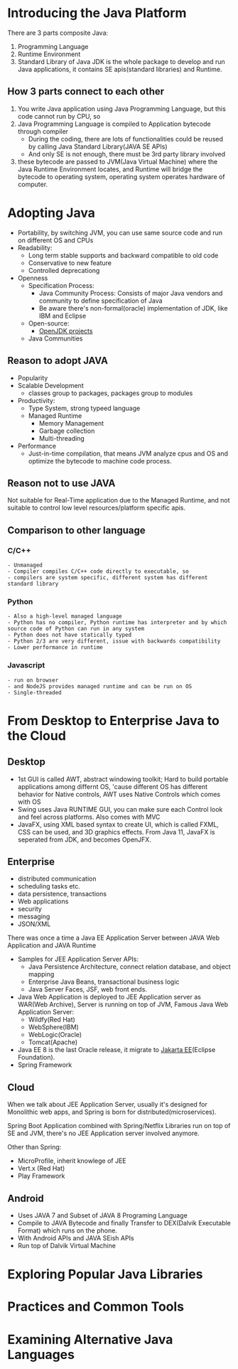 # Introducing the Java Platform
There are 3 parts composite Java:
1. Programming Language
2. Runtime Environment
3. Standard Library of Java
JDK is the whole package to develop and run Java applications, it contains SE apis(standard libraries) and Runtime.

## How 3 parts connect to each other
1. You write Java application using Java Programming Language, but this code cannot run by CPU, so
2. Java Programming Language is compiled to Application bytecode through compiler
    - During the coding, there are lots of functionalities could be reused by calling Java Standard Library(JAVA SE APIs)
    - And only SE is not enough, there must be 3rd party library involved
3. these bytecode are passed to JVM(Java Virtual Machine) where the Java Runtime Environment locates, and Runtime will bridge the bytecode to operating system, operating system operates hardware of computer.

# Adopting Java
- Portability, by switching JVM, you can use same source code and run on different OS and CPUs
- Readability:
    - Long term stable supports and backward compatible to old code
    - Conservative to new feature
    - Controlled deprecationg
- Openness
    - Specification Process:
        - Java Community Process: Consists of major Java vendors and community to define specification of Java
        - Be aware there's non-formal(oracle) implementation of JDK, like IBM and Eclipse
    - Open-source:
        - [OpenJDK projects](openjdk.java.net)
    - Java Communities

## Reason to adopt JAVA
- Popularity
- Scalable Development
    - classes group to packages, packages group to modules
- Productivity:
    - Type System, strong typeed language
    - Managed Runtime
        - Memory Management
        - Garbage collection
        - Multi-threading
- Performance
    - Just-in-time compilation, that means JVM analyze cpus and OS and optimize the bytecode to machine code process.

## Reason not to use JAVA
Not suitable for Real-Time application due to the Managed Runtime, and not suitable to control low level resources/platform specific apis.

## Comparison to other language
### C/C++
    - Unmanaged
    - Compiler compiles C/C++ code directly to executable, so
    - compilers are system specific, different system has different standard library

### Python
    - Also a high-level managed language
    - Python has no compiler, Python runtime has interpreter and by which source code of Python can run in any system
    - Python does not have statically typed
    - Python 2/3 are very different, issue with backwards compatibility
    - Lower performance in runtime

### Javascript
    - run on browser
    - and NodeJS provides managed runtime and can be run on OS
    - Single-threaded


# From Desktop to Enterprise Java to the Cloud
## Desktop
- 1st GUI is called AWT, abstract windowing toolkit; Hard to build portable applications among differnt OS, 'cause different OS has different behavior for Native controls, AWT uses Native Controls which comes with OS
- Swing uses Java RUNTIME GUI, you can make sure each Control look and feel across platforms. Also comes with MVC
- JavaFX, using XML based syntax to create UI, which is called FXML, CSS can be used, and 3D graphics effects. From Java 11, JavaFX is seperated from JDK, and becomes OpenJFX.

## Enterprise
- distributed communication
- scheduling tasks etc.
- data persistence, transactions
- Web applications
- security
- messaging
- JSON/XML

There was once a time a Java EE Application Server between JAVA Web Application and JAVA Runtime
- Samples for JEE Application Server APIs:
    - Java Persistence Architecture, connect relation database, and object mapping
    - Enterprise Java Beans, transactional business logic
    - Java Server Faces, JSF, web front ends.
- Java Web Application is deployed to JEE Application server as WAR(Web Archive), Server is running on top of JVM, Famous Java Web Application Server:
    - Wildfy(Red Hat)
    - WebSphere(IBM)
    - WebLogic(Oracle)
    - Tomcat(Apache)
- Java EE 8 is the last Oracle release, it migrate to [Jakarta EE](jakarta.ee)(Eclipse Foundation). 
- Spring Framework

## Cloud
When we talk about JEE Application Server, usually it's designed for Monolithic web apps, and Spring is born for distributed(microservices).

Spring Boot Application combined with Spring/Netflix Libraries run on top of SE and JVM, there's no JEE Application server involved anymore.

Other than Spring:
- MicroProfile, inherit knowlege of JEE
- Vert.x (Red Hat)
- Play Framework

## Android
- Uses JAVA 7 and Subset of JAVA 8 Programing Language
- Compile to JAVA Bytecode and finally  Transfer to DEX(Dalvik Executable Format) which runs on the phone.
- With Android APIs and JAVA SEish APIs
- Run top of Dalvik Virtual Machine

# Exploring Popular Java Libraries

# Practices and Common Tools
# Examining Alternative Java Languages